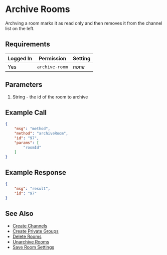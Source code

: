# Archive Rooms
Archving a room marks it as read only and then removes it from the channel list on the left.

## Requirements
| Logged In | Permission | Setting |
| --- | --- | --- |
| Yes | `archive-room` | _none_ |

## Parameters
1. String - the id of the room to archive

## Example Call

```json
{
    "msg": "method",
    "method": "archiveRoom",
    "id": "97",
    "params": [
        "roomId"
    ]
} 
```

## Example Response

```json
{
    "msg": "result",
    "id": "97"
}
```

## See Also
* [Create Channels][1]
* [Create Private Groups][2]
* [Delete Rooms][3]
* [Unarchive Rooms][4]
* [Save Room Settings][5]

[1]:../19.%20Create%20Channel
[2]:../20.%20Create%20Private%20Groups
[3]:../21.%20Delete%20Rooms
[4]:../23.%20Unarchive%20Rooms
[5]:../29.%20Save%20Room%20Settings
